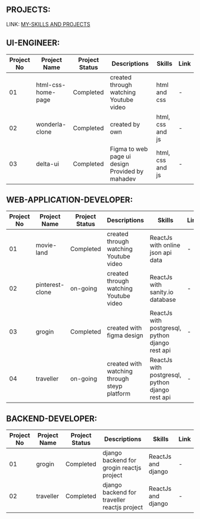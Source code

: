 ## PROJECTS:

LINK: [MY-SKILLS AND PROJECTS](https://github.com/saadhoffl/my-skills)

## UI-ENGINEER:

| Project No | Project Name | Project Status | Descriptions | Skills | Link |
|------------|--------------|----------------|--------------|------|--------|
| 01 | html-css-home-page | Completed | created through watching Youtube video | html and css | - |
| 02 | wonderla-clone | Completed | created by own | html, css and js | - |
| 03 | delta-ui | Completed | Figma to web page ui design Provided by mahadev | html, css and js | - |

## WEB-APPLICATION-DEVELOPER:

| Project No | Project Name | Project Status | Descriptions | Skills | Link |
|------------|--------------|----------------|--------------|------|--------|
| 01 | movie-land | Completed | created through watching Youtube video | ReactJs with online json api data | - |
| 02 | pinterest-clone | on-going | created through watching Youtube video | ReactJs with sanity.io database | - |
| 03 | grogin | Completed | created with figma design | ReactJs with postgresql, python django rest api | - |
| 04 | traveller | on-going | created with watching through steyp platform | ReactJs with postgresql, python django rest api | - |

## BACKEND-DEVELOPER:

| Project No | Project Name | Project Status | Descriptions | Skills | Link |
|------------|--------------|----------------|--------------|------|--------|
| 01 | grogin | Completed | django backend for grogin reactjs project | ReactJs and django | - |
| 02 | traveller | Completed | django backend for traveller reactjs project | ReactJs and django | - |